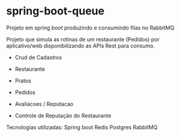 # spring-boot-queue
Projeto em spring boot produzindo e consumindo filas no RabbitMQ


Projeto que simula as rotinas de um restaurante (Pedidos) por aplicativo/web disponibilizando as APIs Rest para consumo.

- Crud de Cadastros
- Restaurante
- Pratos
- Pedidos
- Avaliacoes / Reputacao

- Controle de Reputação do Restaurante

Tecnologias utilizadas:
  Spring boot
  Redis
  Postgres
  RabbitMQ
